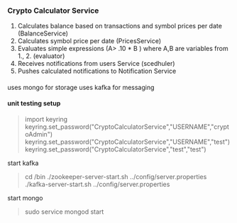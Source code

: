 ### Crypto Calculator Service
1. Calculates balance based on transactions and symbol prices per date (BalanceService)
2. Calculates symbol price per date  (PricesService)
3. Evaluates simple expressions (A> .10 * B ) where A,B are variables from 1., 2. (evaluator)
4. Receives notifications from users Service (scedhuler) 
5. Pushes calculated notifications  to Notification Service 

####
uses mongo for storage
uses kafka for messaging 

#### unit testing setup 
> import keyring
> keyring.set_password("CryptoCalculatorService","USERNAME","cryptoAdmin")
> keyring.set_password("CryptoCalculatorService","USERNAME","test")
> keyring.set_password("CryptoCalculatorService","test","test")

start kafka     
> cd <kafkadir>/bin 
> ./zookeeper-server-start.sh ../config/server.properties 
> ./kafka-server-start.sh ../config/server.properties 

start mongo 
> sudo service mongod start 



